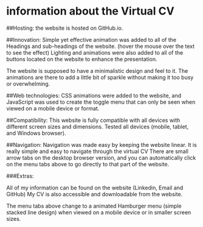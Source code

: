 # information about the Virtual CV

##Hosting:
the website is hosted on GitHub.io.

##Innovation:
Simple yet effective animation was added to all of the Headings and sub-headings of the website. (hover the mouse over the text to see the effect)
Lighting and animations were also added to all of the buttons located on the website to enhance the presentation.

The website is supposed to have a minimalistic design and feel to it. The animations are there to add a little bit of sparkle without making it too busy or overwhelming.

##Web technologies:
CSS animations were added to the website, and JavaScript was used to create the toggle menu that can only be seen when viewed on a mobile device or format. 

##Compatibility:
This website is fully compatible with all devices with different screen sizes and dimensions. Tested all devices (mobile, tablet, and Windows browser).

##Navigation:
Navigation was made easy by keeping the website linear. It is really simple and easy to navigate through the virtual CV
There are small arrow tabs on the desktop browser version, and you can automatically click on the menu tabs above to go directly to that part of the website.

###Extras:

All of my information can be found on the website (Linkedin, Email and GitHub)
My CV is also accessible and downloadable from the website.

The menu tabs above change to a animated Hamburger menu (simple stacked line design) when viewed on a mobile device or in smaller screen sizes.
